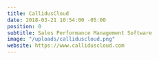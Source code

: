 ```yaml
---
title: CallidusCloud
date: 2018-03-21 10:54:00 -05:00
position: 0
subtitle: Sales Performance Management Software
image: "/uploads/calliduscloud.png"
website: https://www.calliduscloud.com
---
```


